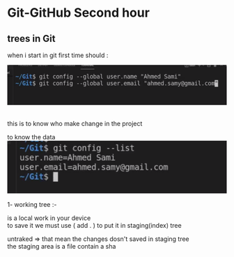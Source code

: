 # Git-GitHub Second hour

## trees in Git


when i start in git first time should :<br>

![alt text](image.png)

<br>
this is to know who make change in the project <br>


to know the data <br>
![alt text](image-1.png)
<br>

1- working tree :-<br>

is a local work in your device<br>
to save it we must use ( add . ) to put it in staging(index) tree <br>

untraked => that mean the changes dosn't saved in staging tree <br>
the staging area is a file contain a sha 





